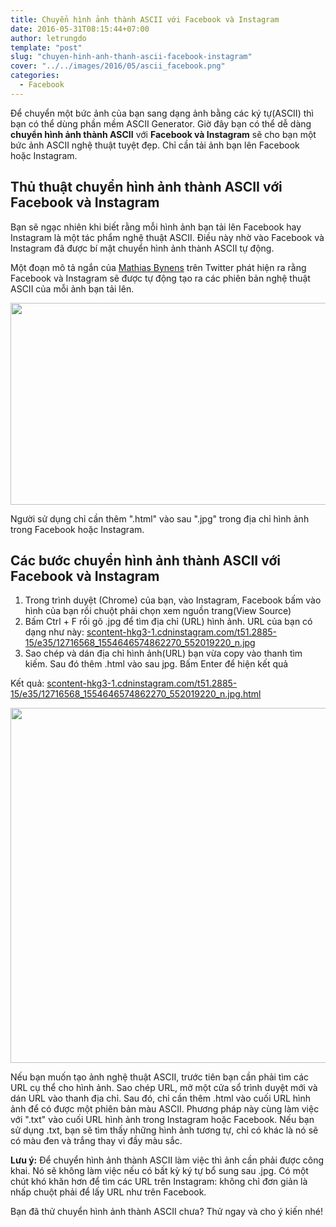 ```yaml
---
title: Chuyển hình ảnh thành ASCII với Facebook và Instagram
date: 2016-05-31T08:15:44+07:00
author: letrungdo
template: "post"
slug: "chuyen-hinh-anh-thanh-ascii-facebook-instagram"
cover: "../../images/2016/05/ascii_facebook.png"
categories:
  - Facebook
---
```


Để chuyển một bức ảnh của bạn sang dạng ảnh bằng các ký tự(ASCII) thì bạn có thể dùng phần mềm ASCII Generator. Giờ đây bạn có thể dễ dàng **chuyển hình ảnh thành ASCII** với **Facebook và Instagram** sẽ cho bạn một bức ảnh ASCII nghệ thuật tuyệt đẹp. Chỉ cần tải ảnh bạn lên Facebook hoặc Instagram.

## Thủ thuật chuyển hình ảnh thành ASCII với Facebook và Instagram

Bạn sẽ ngạc nhiên khi biết rằng mỗi hình ảnh bạn tải lên Facebook hay Instagram là một tác phẩm nghệ thuật ASCII. Điều này nhờ vào Facebook và Instagram đã được bí mật chuyển hình ảnh thành ASCII tự động.

Một đoạn mô tả ngắn của <a href="https://twitter.com/mathias/status/692618062000951296" target="_blank" rel="noopener">Mathias Bynens</a> trên Twitter phát hiện ra rằng Facebook và Instagram sẽ được tự động tạo ra các phiên bản nghệ thuật ASCII của mỗi ảnh bạn tải lên.

<img class="aligncenter size-full wp-image-2001" src="/media/2016/05/fb-is-img.png" alt="" width="611" height="323" />

Người sử dụng chỉ cần thêm ".html" vào sau ".jpg" trong địa chỉ hình ảnh trong Facebook hoặc Instagram.

## Các bước chuyển hình ảnh thành ASCII với Facebook và Instagram

1. Trong trình duyệt (Chrome) của bạn, vào Instagram, Facebook bấm vào hình của bạn rồi chuột phải chọn xem nguồn trang(View Source)
2. Bấm Ctrl + F rồi gõ .jpg để tìm địa chỉ (URL) hình ảnh. URL của bạn có dạng như này: <a href="https://scontent-hkg3-1.cdninstagram.com/t51.2885-15/e35/12716568_1554646574862270_552019220_n.jpg" target="_blank" rel="noopener">scontent-hkg3-1.cdninstagram.com/t51.2885-15/e35/12716568_1554646574862270_552019220_n.jpg</a>
3. Sao chép và dán địa chỉ hình ảnh(URL) bạn vừa copy vào thanh tìm kiếm. Sau đó thêm .html vào sau jpg. Bấm Enter để hiện kết quả

Kết quả: <a href="https://scontent-hkg3-1.cdninstagram.com/t51.2885-15/e35/12716568_1554646574862270_552019220_n.jpg.html" target="_blank" rel="noopener">scontent-hkg3-1.cdninstagram.com/t51.2885-15/e35/12716568_1554646574862270_552019220_n.jpg.html</a>

<img class="aligncenter size-full wp-image-2000" src="/media/2016/05/img-to-text.png" alt="" width="972" height="568" srcset="/media/2016/05/img-to-text.png 972w, /media/2016/05/img-to-text-768x449.png 768w" sizes="(max-width: 972px) 100vw, 972px" />

Nếu bạn muốn tạo ảnh nghệ thuật ASCII, trước tiên bạn cần phải tìm các URL cụ thể cho hình ảnh. Sao chép URL, mở một cửa sổ trình duyệt mới và dán URL vào thanh địa chỉ. Sau đó, chỉ cần thêm .html vào cuối URL hình ảnh để có được một phiên bản màu ASCII. Phương pháp này cùng làm việc với ".txt" vào cuối URL hình ảnh trong Instagram hoặc Facebook. Nếu bạn sử dụng .txt, bạn sẽ tìm thấy những hình ảnh tương tự, chỉ có khác là nó sẽ có màu đen và trắng thay vì đầy màu sắc.

**Lưu ý:** Để chuyển hình ảnh thành ASCII làm việc thì ảnh cần phải được công khai. Nó sẽ không làm việc nếu có bất kỳ ký tự bổ sung sau .jpg. Có một chút khó khăn hơn để tìm các URL trên Instagram: không chỉ đơn giản là nhấp chuột phải để lấy URL như trên Facebook.

Bạn đã thử chuyển hình ảnh thành ASCII chưa? Thử ngay và cho ý kiến nhé!
